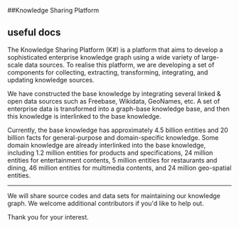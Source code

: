 ##Knowledge Sharing Platform
## useful docs

The Knowledge Sharing Platform (K#) is a platform that aims to develop a sophisticated enterprise knowledge graph using a wide variety of large-scale data sources. To realise this platform, we are developing a set of components for collecting, extracting, transforming, integrating, and updating knowledge sources. 

We have constructed the base knowledge by integrating several linked & open data sources such as Freebase, Wikidata, GeoNames, etc. A set of enterprise data is transformed into a graph-base knowledge base, and then this knowledge is interlinked to the base knowledge.  

Currently, the base knowledge has approximately 4.5 billion entities and 20 billion facts for general-purpose and domain-specific knowledge. Some domain knowledge are already interlinked into the base knowledge, including 1.2 million entities for products and specifications, 24 million entities for entertainment contents, 5 million entities for restaurants and dining, 46 million entities for multimedia contents, and 24 million geo-spatial entities.   

----

We will share source codes and data sets for maintaining our knowledge graph. We welcome additional contributors if you'd like to help out.

Thank you for your interest.




